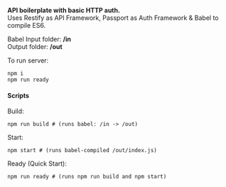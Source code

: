 **API boilerplate with basic HTTP auth.**\
Uses Restify as API Framework, Passport as Auth Framework & Babel to compile ES6.

Babel Input folder: **/in**\
Output folder: **/out**

To run server:
```
npm i
npm run ready
```

#### Scripts
Build:
```
npm run build # (runs babel: /in -> /out)
```
Start:
```
npm start # (runs babel-compiled /out/index.js)
```
Ready (Quick Start):
```
npm run ready # (runs npm run build and npm start)
```
